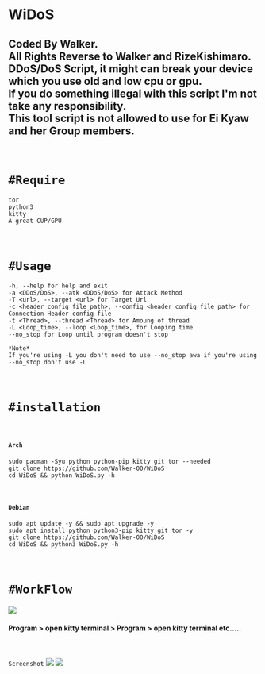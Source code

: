 # WiDoS
<h2>Coded By Walker.<br>All Rights Reverse to Walker and RizeKishimaro.<br>DDoS/DoS Script, it might can break your device which you use old and low cpu or gpu.<br>If you do something illegal with this script I'm not take any responsibility.<br>This tool script is not allowed to use for Ei Kyaw and her Group members.</h2><br>
<h1><code>#Require</code></h1>

```
tor
python3
kitty
A great CUP/GPU
```

<br>
<h1><code>#Usage</code></h1>

```
-h, --help for help and exit
-a <DDoS/DoS>, --atk <DDoS/DoS> for Attack Method
-T <url>, --target <url> for Target Url
-c <header_config_file_path>, --config <header_config_file_path> for Connection Header config file
-t <Thread>, --thread <Thread> for Amoung of thread
-L <Loop_time>, --loop <Loop_time>, for Looping time
--no_stop for Loop until program doesn't stop

*Note*
If you're using -L you don't need to use --no_stop awa if you're using --no_stop don't use -L
```

<br>
<h1><code>#installation</code></h1>
<br>
<h4><code>Arch</code></h4>

```
sudo pacman -Syu python python-pip kitty git tor --needed
git clone https://github.com/Walker-00/WiDoS
cd WiDoS && python WiDoS.py -h
```

<br>
<h4><code>Debian</code></h4>

```
sudo apt update -y && sudo apt upgrade -y
sudo apt install python python3-pip kitty git tor -y
git clone https://github.com/Walker-00/WiDoS
cd WiDoS && python3 WiDoS.py -h
```
<br>
<h1><code>#WorkFlow</code></h1>
<img src="https://firebasestorage.googleapis.com/v0/b/yyyy-yyyy.appspot.com/o/Botnet_Attack(1).png?alt=media&token=a83998c5-0469-48f9-84b2-b46f87ee1565"/>
<h4>Program > open kitty terminal > Program > open kitty terminal etc.....</h4>
<br>
<br>
<code>Screenshot</code>
<img src='https://firebasestorage.googleapis.com/v0/b/yyyy-yyyy.appspot.com/o/d.png?alt=media&token=1ae7cfc9-78de-49ac-a2e5-0c49278695bb'/>
<img src='https://firebasestorage.googleapis.com/v0/b/yyyy-yyyy.appspot.com/o/j.png?alt=media&token=e2b277f6-183e-48ce-b5ad-3713fc4ae96c'/>
